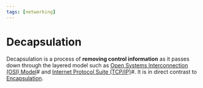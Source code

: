 ```yaml
---
tags: [networking]
---
```


# Decapsulation

Decapsulation is a process of **removing control information** as it passes down
through the layered model such as [Open Systems Interconnection (OSI) Model](202206131632.md)#
and [Internet Protocol Suite (TCP/IP)](202206151238.md)#. It is in direct
contrast to [Encapsulation](202210012046.md).

